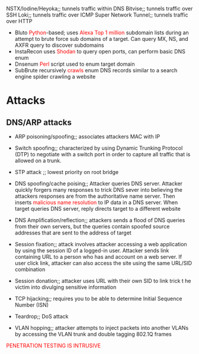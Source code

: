 
NSTX/Iodine/Heyoka;; tunnels traffic within DNS
Bitvise;; tunnels traffic over SSH
Loki;; tunnels traffic over ICMP
Super Network Tunnel;; tunnels traffic over HTTP

- Bluto <span style="color:rgb(255, 0, 0)">Python</span>-based; uses<span style="color:rgb(255, 0, 0)"> Alexa Top 1 million</span> subdomain lists during an attempt to brute force sub domains of a target. Can query MX, NS, and AXFR query to discover subdomains
- InstaRecon uses  <span style="color:rgb(255, 0, 0)">Shodan</span> to query open ports, can perform basic DNS enum
- Dnsenum <span style="color:rgb(255, 0, 0)">Perl</span> script used to enum target domain
- SubBrute recursively <span style="color:rgb(255, 0, 0)">crawls</span> enum DNS records similar to a search engine spider crawling a website

# Attacks
## DNS/ARP attacks
- ARP poisoning/spoofing;; associates attackers MAC with IP
- Switch spoofing;; characterized by using Dynamic Trunking Protocol (DTP) to negotiate with a switch port in order to capture all traffic that is allowed on a trunk. 
- STP attack ;; lowest priority on root bridge
- DNS spoofing/cache poising;; Attacker queries DNS server. Attacker quickly forgers many responses to trick DNS sever into believing the attackers responses are from the authoritative name server. Then inserts <span style="color:rgb(255, 0, 0)">malicious name resolution</span> to IP data in a DNS server. When target queries DNS server, reply directs target to a different website
- DNS Amplification/reflection;; attackers sends a flood of DNS queries from their own servers, but the queries contain spoofed source addresses that are sent to the address of target




- Session fixation;; attack involves attacker accessing a web application by using the session ID of a logged-in user. Attacker sends link containing URL to a person who has and account on a web server. If user click link, attacker can also access the site using the same URL/SID combination
- Session donation;; attacker uses URL with their own SID to link trick t he victim into divulging sensitive information
- TCP hijacking;; requires you to be able to determine Initial Sequence Number (ISN)
- Teardrop;; DoS attack
- VLAN hopping;; attacker attempts to inject packets into another VLANs by accessing the VLAN trunk and double tagging 802.1Q frames


<span style="color:rgb(255, 0, 0)">PENETRATION TESTING IS INTRUSIVE</span>
